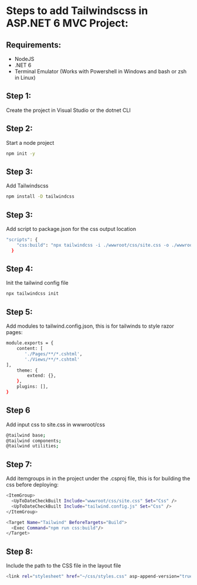 # Steps to add Tailwindscss in ASP.NET 6 MVC Project:
## Requirements: 
- NodeJS
- .NET 6
- Terminal Emulator (Works with Powershell in Windows and bash or zsh in Linux)

## Step 1:
Create the project in Visual Studio or the dotnet CLI

## Step 2:
Start a node project
```sh
npm init -y
```

## Step 3:
Add Tailwindscss
```sh
npm install -D tailwindcss
```


## Step 3:
Add script to package.json for the css output location
```sh
"scripts": {
    "css:build": "npx tailwindcss -i ./wwwroot/css/site.css -o ./wwwroot/css/styles.css --minify"
  }
```

## Step 4:
Init the tailwind config file
```sh
npx tailwindcss init
```

## Step 5:
Add modules to tailwind.config.json, this is for tailwinds to style razor pages:
```sh
module.exports = {
    content: [
       './Pages/**/*.cshtml',
       './Views/**/*.cshtml'
],
    theme: {
        extend: {},
    },
    plugins: [],
}
```

## Step 6
Add input css to site.css in wwwroot/css
```sh
@tailwind base;
@tailwind components;
@tailwind utilities;
```

## Step 7:
Add itemgroups in in the project under the .csproj file, this is for building the css before deploying:
```sh
<ItemGroup>
  <UpToDateCheckBuilt Include="wwwroot/css/site.css" Set="Css" />
  <UpToDateCheckBuilt Include="tailwind.config.js" Set="Css" />
</ItemGroup>

<Target Name="Tailwind" BeforeTargets="Build">
  <Exec Command="npm run css:build"/>
</Target>
```

## Step 8:
Include the path to the CSS file in the layout file
```sh
<link rel="stylesheet" href="~/css/styles.css" asp-append-version="true" />
```

